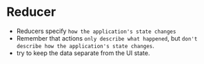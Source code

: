 # Reducer
- Reducers specify `how the application's state changes`
- Remember that actions `only describe what happened`, but `don't describe how the application's state changes`.
- try to keep the data separate from the UI state.
